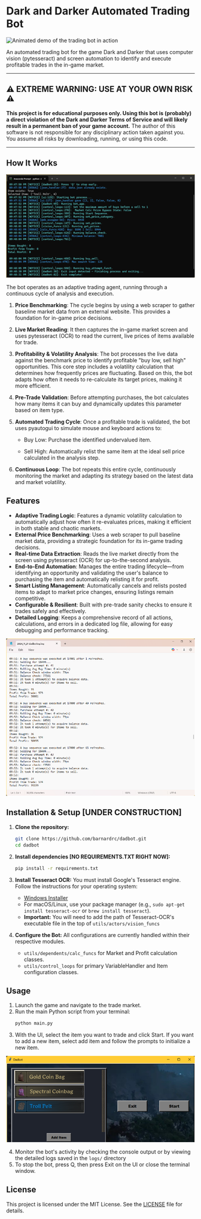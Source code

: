 # Dark and Darker Automated Trading Bot

![Animated demo of the trading bot in action](assets/demo.gif)

An automated trading bot for the game Dark and Darker that uses computer vision (pytesseract) and screen automation to identify and execute profitable trades in the in-game market.

***

## ⚠️ EXTREME WARNING: USE AT YOUR OWN RISK ⚠️

**This project is for educational purposes only. Using this bot is (probably) a direct violation of the Dark and Darker Terms of Service and will likely result in a permanent ban of your game account.** The author of this software is not responsible for any disciplinary action taken against you. You assume all risks by downloading, running, or using this code.

***

## How It Works
![Static screenshot of console on startup](assets/console_shot.png)

The bot operates as an adaptive trading agent, running through a continuous cycle of analysis and execution.

1. **Price Benchmarking**: The cycle begins by using a web scraper to gather baseline market data from an external website. This provides a foundation for in-game price decisions.

2. **Live Market Reading**: It then captures the in-game market screen and uses pytesseract (OCR) to read the current, live prices of items available for trade.

3. **Profitability & Volatility Analysis**: The bot processes the live data against the benchmark price to identify profitable "buy low, sell high" opportunities. This core step includes a volatility calculation that determines how frequently prices are fluctuating. Based on this, the bot adapts how often it needs to re-calculate its target prices, making it more efficient.

4. **Pre-Trade Validation**: Before attempting purchases, the bot calculates how many items it can buy and dynamically updates this parameter based on item type.

5. **Automated Trading Cycle**: Once a profitable trade is validated, the bot uses pyautogui to simulate mouse and keyboard actions to:

    - Buy Low: Purchase the identified undervalued item.

    - Sell High: Automatically relist the same item at the ideal sell price calculated in the analysis step.

6. **Continuous Loop**: The bot repeats this entire cycle, continuously monitoring the market and adapting its strategy based on the latest data and market volatility.

## Features

* **Adaptive Trading Logic**: Features a dynamic volatility calculation to automatically adjust how often it re-evaluates prices, making it efficient in both stable and chaotic markets.
* **External Price Benchmarking**: Uses a web scraper to pull baseline market data, providing a strategic foundation for its in-game trading decisions.
* **Real-time Data Extraction**: Reads the live market directly from the screen using pytesseract (OCR) for up-to-the-second analysis.
* **End-to-End Automation**: Manages the entire trading lifecycle—from identifying an opportunity and validating the user's balance to purchasing the item and automatically relisting it for profit.
* **Smart Listing Management**: Automatically cancels and relists posted items to adapt to market price changes, ensuring listings remain competitive.
* **Configurable & Resilient**: Built with pre-trade sanity checks to ensure it trades safely and effectively.
* **Detailed Logging**: Keeps a comprehensive record of all actions, calculations, and errors in a dedicated log file, allowing for easy debugging and performance tracking.

![Screeshot of Log](assets/log.png)

## Installation & Setup [UNDER CONSTRUCTION]

1.  **Clone the repository:**
    ```bash
    git clone https://github.com/barnardrc/dadbot.git
    cd dadbot
    ```
2.  **Install dependencies [NO REQUIREMENTS.TXT RIGHT NOW]:**
    ```bash
    pip install -r requirements.txt
    ```
3.  **Install Tesseract OCR:** You must install Google's Tesseract engine. Follow the instructions for your operating system:
    * [Windows Installer](https://github.com/UB-Mannheim/tesseract/wiki)
    * For macOS/Linux, use your package manager (e.g., `sudo apt-get install tesseract-ocr` or `brew install tesseract`).
    * **Important:** You will need to add the path of Tesseract-OCR's executable file in the top of `utils/actors/vision_funcs`

4.  **Configure the Bot:** All configurations are currently handled within their respective modules.
    - `utils/dependents/calc_funcs` for Market and Profit calculation classes.
    - `utils/control_loops` for primary VariableHandler and Item configuration classes.

## Usage

1.  Launch the game and navigate to the trade market.
2.  Run the main Python script from your terminal:
    ```bash
    python main.py
    ```
3.  With the UI, select the item you want to trade and click Start. If you want to add a new item, select add item and follow the prompts to initialize a new item.

![Static screenshot of UI](assets/ui_shot.png)

4.  Monitor the bot's activity by checking the console output or by viewing the detailed logs saved in the `logs/` directory
5.  To stop the bot, press Q, then press Exit on the UI or close the terminal window.

## License

This project is licensed under the MIT License. See the [LICENSE](LICENSE) file for details.


